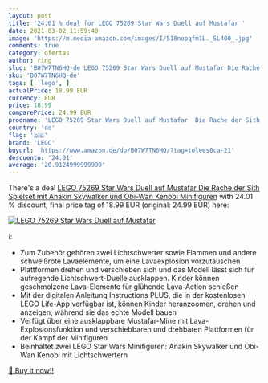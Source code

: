 ```yaml
---
layout: post
title: '24.01 % deal for LEGO 75269 Star Wars Duell auf Mustafar '
date: 2021-03-02 11:59:40
image: 'https://m.media-amazon.com/images/I/518nopqfm1L._SL400_.jpg'
comments: true
category: ofertas
author: ring
slug: 'B07W7TN6HQ-de LEGO 75269 Star Wars Duell auf Mustafar Die Rache der Sith...'
sku: 'B07W7TN6HQ-de'
tags: [ 'lego', ]
actualPrice: 18.99 EUR
currency: EUR
price: 18.99
comparePrice: 24.99 EUR
prodname: 'LEGO 75269 Star Wars Duell auf Mustafar  Die Rache der Sith  Spielset mit Anakin Skywalker und Obi-Wan Kenobi Minifiguren'
country: 'de'
flag: '🇩🇪'
brand: 'LEGO'
buyurl: 'https://www.amazon.de/dp/B07W7TN6HQ/?tag=tolees0ca-21'
descuento: '24.01'
average: '20.9124999999999'
---
```


There's a deal [LEGO 75269 Star Wars Duell auf Mustafar  Die Rache der Sith  Spielset mit Anakin Skywalker und Obi-Wan Kenobi Minifiguren](https://www.amazon.de/dp/B07W7TN6HQ/?tag=tolees0ca-21)  with  24.01 % discount, final price tag of  18.99 EUR (original: 24.99 EUR) here:

[![LEGO 75269 Star Wars Duell auf Mustafar ](https://m.media-amazon.com/images/I/518nopqfm1L._SL400_.jpg)](https://www.amazon.de/dp/B07W7TN6HQ/?tag=tolees0ca-21)

ℹ️:

- Zum Zubehör gehören zwei Lichtschwerter sowie Flammen und andere schweißrote Lavaelemente, um eine Lavaexplosion vorzutäuschen
- Plattformen drehen und verschieben sich und das Modell lässt sich für aufregende Lichtschwert-Duelle ausklappen. Kinder können geschmolzene Lava-Elemente für glühende Lava-Action schießen
- Mit der digitalen Anleitung Instructions PLUS, die in der kostenlosen LEGO Life-App verfügbar ist, können Kinder heranzoomen, drehen und anzeigen, während sie das echte Modell bauen
- Verfügt über eine ausklappbare Mustafar-Mine mit Lava-Explosionsfunktion und verschiebbaren und drehbaren Plattformen für der Kampf der Minifiguren
- Beinhaltet zwei LEGO Star Wars Minifiguren: Anakin Skywalker und Obi-Wan Kenobi mit Lichtschwertern

[🛒 Buy it now!!](https://www.amazon.de/dp/B07W7TN6HQ/?tag=tolees0ca-21)
